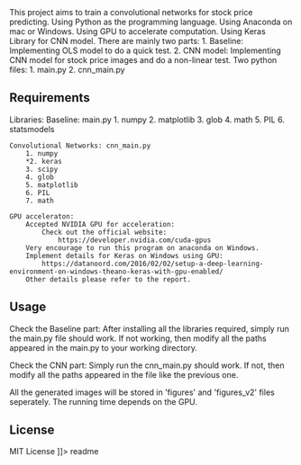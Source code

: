 <snippet>
  <content><![CDATA[
# ${1:Convolutional Networks for Stock Predicting}

This project aims to train a convolutional networks for stock price predicting.
Using Python as the programming language.
Using Anaconda on mac or Windows.
Using GPU to accelerate computation.
Using Keras Library for CNN model.
There are mainly two parts:
	1. Baseline: Implementing OLS model to do a quick test.
	2. CNN model: Implementing CNN model for stock price images and do a non-linear test.
Two python files:
	1. main.py
	2. cnn_main.py

## Requirements

Libraries:
	Baseline: main.py
		1. numpy
		2. matplotlib
		3. glob
		4. math
		5. PIL
		6. statsmodels

	Convolutional Networks: cnn_main.py
		1. numpy
		*2. keras	
		3. scipy
		4. glob
		5. matplotlib
		6. PIL
		7. math

	GPU acceleraton:
		Accepted NVIDIA GPU for acceleration:
			Check out the official website: 
				https://developer.nvidia.com/cuda-gpus
		Very encourage to run this program on anaconda on Windows.
		Implement details for Keras on Windows using GPU: 
			https://datanoord.com/2016/02/02/setup-a-deep-learning-environment-on-windows-theano-keras-with-gpu-enabled/
		Other details please refer to the report.	

## Usage

Check the Baseline part:
	After installing all the libraries required, simply run the main.py file should work.
	If not working, then modify all the paths appeared in the main.py to your working directory.

Check the CNN part:
	Simply run the cnn_main.py should work.
	If not, then modify all the paths appeared in the file like the previous one.

All the generated images will be stored in 'figures' and 'figures_v2' files seperately. The running time depends on the GPU.

## License

MIT License
]]></content>
  <tabTrigger>readme</tabTrigger>
</snippet>
